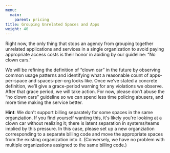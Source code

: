 ```yaml
---
menu:
  main:
    parent: pricing
title: Grouping Unrelated Spaces and Apps
weight: 40
---
```


Right now, the only thing that stops an agency from grouping together unrelated applications and services in a single organization to avoid paying appropriate access costs is their honor in abiding by our guideline: “No clown cars.”

We will be refining the definition of “clown car” in the future by observing common usage patterns and identifying what a reasonable count of apps-per-space and spaces-per-org looks like. Once we’ve stated a concrete definition, we’ll give a grace-period warning for any violations we observe. After that grace period, we will take action. For now, please don’t abuse the “no clown cars” guideline so we can spend less time policing abusers, and more time making the service better.

__Hint__: We don't support billing separately for some spaces in the same organziation. If you find yourself wanting this, it's likely you're looking at a clown car without realizing it; there is latent separation in systems/teams implied by this pressure. In this case, please set up a new organziation corresponding to a separate billing code and move the appropriate spaces from the existing organization into it. (Conversely, we have no problem with multiple organizations assigned to the same billing code.)
